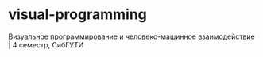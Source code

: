 # visual-programming
Визуальное программирование и человеко-машинное взаимодействие | 4 семестр, СибГУТИ
